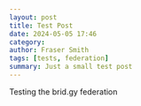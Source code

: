 ```yaml
---
layout: post
title: Test Post
date: 2024-05-05 17:46
category: 
author: Fraser Smith
tags: [tests, federation]
summary: Just a small test post
---
```

Testing the brid.gy federation
